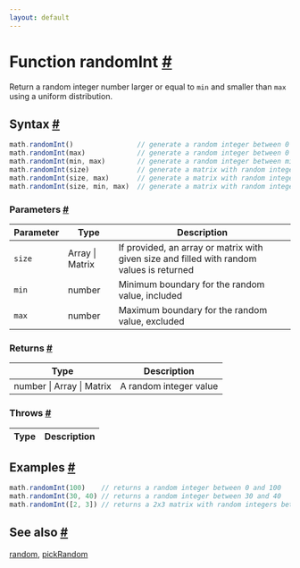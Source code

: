 ```yaml
---
layout: default
---
```


<!-- Note: This file is automatically generated from source code comments. Changes made in this file will be overridden. -->

<h1 id="function-randomint">Function randomInt <a href="#function-randomint" title="Permalink">#</a></h1>

Return a random integer number larger or equal to `min` and smaller than `max`
using a uniform distribution.


<h2 id="syntax">Syntax <a href="#syntax" title="Permalink">#</a></h2>

```js
math.randomInt()                // generate a random integer between 0 and 1
math.randomInt(max)             // generate a random integer between 0 and max
math.randomInt(min, max)        // generate a random integer between min and max
math.randomInt(size)            // generate a matrix with random integer between 0 and 1
math.randomInt(size, max)       // generate a matrix with random integer between 0 and max
math.randomInt(size, min, max)  // generate a matrix with random integer between min and max
```

<h3 id="parameters">Parameters <a href="#parameters" title="Permalink">#</a></h3>

Parameter | Type | Description
--------- | ---- | -----------
`size` | Array &#124; Matrix | If provided, an array or matrix with given size and filled with random values is returned
`min` | number | Minimum boundary for the random value, included
`max` | number | Maximum boundary for the random value, excluded

<h3 id="returns">Returns <a href="#returns" title="Permalink">#</a></h3>

Type | Description
---- | -----------
number &#124; Array &#124; Matrix | A random integer value


<h3 id="throws">Throws <a href="#throws" title="Permalink">#</a></h3>

Type | Description
---- | -----------


<h2 id="examples">Examples <a href="#examples" title="Permalink">#</a></h2>

```js
math.randomInt(100)    // returns a random integer between 0 and 100
math.randomInt(30, 40) // returns a random integer between 30 and 40
math.randomInt([2, 3]) // returns a 2x3 matrix with random integers between 0 and 1
```


<h2 id="see-also">See also <a href="#see-also" title="Permalink">#</a></h2>

[random](random.html),
[pickRandom](pickRandom.html)
